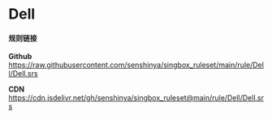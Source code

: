 # Dell

#### 规则链接

**Github**
https://raw.githubusercontent.com/senshinya/singbox_ruleset/main/rule/Dell/Dell.srs

**CDN**
https://cdn.jsdelivr.net/gh/senshinya/singbox_ruleset@main/rule/Dell/Dell.srs
